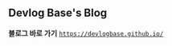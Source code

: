## Devlog Base's Blog

 **블로그 바로 가기**
[`https://devlogbase.github.io/`](https://devlogbase.github.io/)